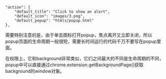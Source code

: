     "action": {
        "default_title": "Click to show an alert",
        "default_icon": "images/3.png",
		"default_popup": "htmls/popup.html"
    },
需要特别注意的是，由于单击图标打开popup，焦点离开又立即关闭，所以popup页面的生命周期一般很短，需要长时间运行的代码千万不要写在popup里面。

在权限上，它和background非常类似，它们之间最大的不同是生命周期的不同，popup中可以直接通过chrome.extension.getBackgroundPage()获取background的window对象。